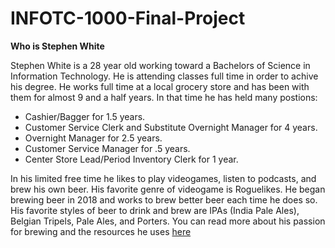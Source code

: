 # INFOTC-1000-Final-Project

**Who is Stephen White**

Stephen White is a 28 year old working toward a Bachelors of Science in Information Technology. He is attending classes full time in order to achive his degree.
He works full time at a local grocery store and has been with them for almost 9 and a half years. In that time he has held many postions:
* Cashier/Bagger for 1.5 years.
* Customer Service Clerk and Substitute Overnight Manager for 4 years.
* Overnight Manager for 2.5 years.
* Customer Service Manager for .5 years.
* Center Store Lead/Period Inventory Clerk for 1 year.

In his limited free time he likes to play videogames, listen to podcasts, and brew his own beer. His favorite genre of videogame is Roguelikes. He began brewing beer in 2018 and works to brew better beer each time he does so. His favorite styles of beer to drink and brew are IPAs (India Pale Ales), Belgian Tripels, Pale Ales, and Porters. You can read more about his passion for brewing and the resources he uses [here](https://github.com/StephenWhite92/INFOTC-1000-Final-Project/blob/b75d3ce663785d62c073cd1c88df08a635aa23cb/Brewing)
